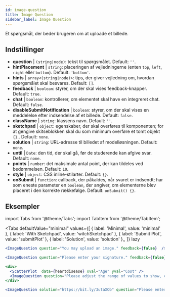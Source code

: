 ```yaml
---
id: image-question 
title: Image Question
sidebar_label: Image Question
---
```


Et spørgsmål, der beder brugeren om at uploade et billede.

## Indstillinger

* __question__ | `(string|node)`: tekst til spørgsmålet. Default: `''`.
* __hintPlacement__ | `string`: placeringen af vejledningerne (enten `top`, `left`, `right` eller `bottom`). Default: `'bottom'`.
* __hints__ | `array<(string|node)>`: tips, der giver vejledning om, hvordan spørgsmålet skal besvares. Default: `[]`.
* __feedback__ | `boolean`: styrer, om der skal vises feedback-knapper. Default: `true`.
* __chat__ | `boolean`: kontrollerer, om elementet skal have en integreret chat. Default: `false`.
* __disableSubmitNotification__ | `boolean`: styrer, om der skal vises en meddelelse efter indsendelse af et billede. Default: `false`.
* __className__ | `string`: klassens navn. Default: `''`.
* __sketchpad__ | `object`: egenskaber, der skal overføres til <Sketchpad /> komponenten; for at gengive skitseblokken skal du som minimum overføre et tomt objekt `{}`.. Default: `none`.
* __solution__ | `string`: URL-adresse til billedet af modelløsningen. Default: `none`.
* __until__ | `Date`: den tid, der skal gå, før de studerende kan afgive svar. Default: `none`.
* __points__ | `number`: det maksimale antal point, der kan tildeles ved bedømmelsen. Default: `10`.
* __style__ | `object`: CSS inline-stilarter. Default: `{}`.
* __onSubmit__ | `function`: callback, der påkaldes, når svaret er indsendt; har som eneste parameter en `boolean`, der angiver, om elementerne blev placeret i den korrekte rækkefølge. Default: `onSubmit() {}`.


## Eksempler

import Tabs from '@theme/Tabs';
import TabItem from '@theme/TabItem';

<Tabs
    defaultValue="minimal"
    values={[
        { label: 'Minimal', value: 'minimal' },
        { label: 'With Sketchpad', value: 'witchSketchpad' },
        { label: 'Submit Plot', value: 'submitPlot' },
        { label: 'Solution', value: 'solution' },,
    ]}
    lazy
>

<TabItem value="minimal">

```jsx live
<ImageQuestion question="You may upload an image." feedback={false}  />
```
</TabItem>

<TabItem value="witchSketchpad">

```jsx live
<ImageQuestion question="Please enter your signature." feedback={false} sketchpad={{ canvasHeight: 300}} />
```

</TabItem>

<TabItem value="submitPlot">

```jsx live
<div>
  <ScatterPlot  data={heartdisease} xval="Age" yval="Cost" />
  <ImageQuestion question="Please adjust the range of values to show, change the axis labels and title of the plot, and submit your result." />
</div>
```
</TabItem>

<TabItem value="solution">

```jsx live
<ImageQuestion solution="https://bit.ly/3utaXOb" question="Please enter the Greek letter 'Gamma'." feedback={false} sketchpad={{ canvasHeight: 300}} />
```
</TabItem>

</Tabs>
